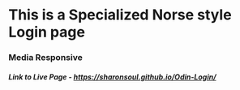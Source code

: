 # This is a Specialized Norse style Login page
### Media Responsive
##### Link to Live Page - https://sharonsoul.github.io/Odin-Login/
